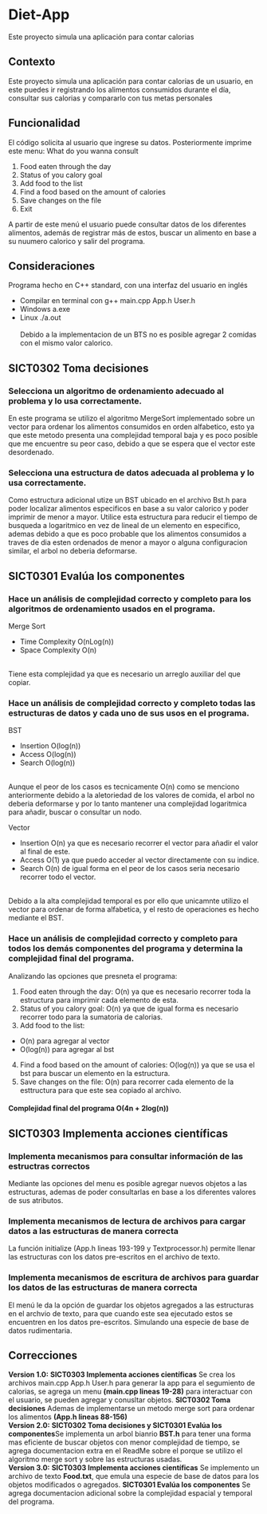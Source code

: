 # Diet-App
Este proyecto simula una aplicación para contar calorias
## Contexto
Este proyecto simula una aplicación para contar calorias de un usuario, en este puedes ir registrando los alimentos consumidos durante el día, consultar sus calorias
y compararlo con tus metas personales
## Funcionalidad
El código solicita al usuario que ingrese su datos.
Posteriormente imprime este menu:
What do you wanna consult
1. Food eaten through the day
2. Status of you calory goal
3. Add food to the list
4. Find a food based on the amount of calories
5. Save changes on the file
6. Exit
   
A partir de este menú el usuario puede consultar datos de los diferentes alimentos,
además de registrar más de estos, buscar un alimento en base a su nuumero calorico y salir del programa.
## Consideraciones
Programa hecho en C++ standard, con una interfaz del usuario en inglés
- Compilar en terminal con g++ main.cpp App.h User.h
- Windows a.exe
- Linux ./a.out <br>
   <br> Debido a la implementacion de un BTS no es posible agregar 2 comidas con el mismo valor calorico.
## SICT0302 Toma decisiones 
### Selecciona un algoritmo de ordenamiento adecuado al problema y lo usa correctamente.
En este programa se utilizo el algoritmo MergeSort implementado sobre un vector para ordenar los alimentos consumidos
en orden alfabetico, esto ya que este metodo presenta una complejidad temporal baja y es poco posible que me encuentre 
su peor caso, debido a que se espera que el vector este desordenado.
### Selecciona una estructura de datos adecuada al problema y lo usa correctamente.
Como estructura adicional utize un BST ubicado en el archivo Bst.h
para poder localizar alimentos especificos en base a su valor calorico y poder imprimir de menor a mayor. 
Utilice esta estructura para reducir el tiempo de busqueda a logaritmico en vez de lineal de un elemento en especifico, ademas debido a que es
poco probable que los alimentos consumidos a traves de dia esten ordenados de menor a mayor o alguna configuracion similar, el arbol no deberia deformarse.
## SICT0301 Evalúa los componentes
### Hace un análisis de complejidad correcto y completo para los algoritmos de ordenamiento usados en el programa.
Merge Sort <br>
- Time Complexity O(nLog(n)) <br>
- Space Complexity O(n) <br>
<br>
Tiene esta complejidad ya que es necesario un arreglo auxiliar del que copiar. <br>

### Hace un análisis de complejidad correcto y completo todas las estructuras de datos y cada uno de sus usos en el programa.
BST <br>
- Insertion O(log(n)) <br>
- Access O(log(n)) <br>
- Search O(log(n)) <br>
<br>
Aunque el peor de los casos es tecnicamente O(n) como se menciono anteriormente debido a la 
aletoriedad de los valores de comida, el arbol no deberia deformarse y por lo tanto mantener una complejidad logaritmica
para añadir, buscar o consultar un nodo. 

Vector <br>
- Insertion O(n) ya que es necesario recorrer el vector para añadir el valor al final de este. <br> 
- Access O(1) ya que puedo acceder al vector directamente con su indice. <br>
- Search O(n) de igual forma en el peor de los casos seria necesario recorrer todo el vector. <br>
<br>
Debido a la alta complejidad temporal es por ello que unicamnte utilizo el vector para ordenar de forma alfabetica, 
y el resto de operaciones es hecho mediante el BST.

### Hace un análisis de complejidad correcto y completo para todos los demás componentes del programa y determina la complejidad final del programa.
Analizando las opciones que presneta el programa:<br>
1. Food eaten through the day: O(n) ya que es necesario recorrer toda la estructura para imprimir cada elemento de esta.<br>
2. Status of you calory goal: O(n) ya que de igual forma es necesario recorrer todo para la sumatoria de calorias.<br>
3. Add food to the list:<br>
- O(n) para agregar al vector
- O(log(n)) para agregar al bst  
4. Find a food based on the amount of calories: O(log(n)) ya que se usa el bst para buscar un elemento en la estructura.<br>
5. Save changes on the file: O(n) para recorrer cada elemento de la esttructura para que este sea copiado al archivo.<br>
#### Complejidad final del programa O(4n + 2log(n))<br>

## SICT0303 Implementa acciones científicas
### Implementa mecanismos para consultar información de las estructras correctos
Mediante las opciones del menu es posible agregar nuevos objetos a las estructuras, ademas de poder consultarlas en base a los
diferentes valores de sus atributos.<br>
### Implementa mecanismos de lectura de archivos para cargar datos a las estructuras de manera correcta 
La función initialize (App.h lineas 193-199 y Textprocessor.h) permite llenar las estructuras con los datos pre-escritos en el archivo
de texto.<br>
### Implementa mecanismos de escritura de archivos para guardar los datos  de las estructuras de manera correcta
El menú le da la opción de guardar los objetos agregados a las estructuras en el archvio de texto, para que cuando este sea ejecutado estos se encuentren 
en los datos pre-escritos. Simulando una especie de base de datos rudimentaria.

## Correcciones
**Version 1.0:**
**SICT0303 Implementa acciones científicas** Se crea los archivos main.cpp App.h User.h para generar la app para el segumiento de calorias, se agrega un menu **(main.cpp lineas 19-28)** para interactuar con el usuario, se pueden agregar y conusltar objetos. **SICT0302 Toma decisiones** Ademas de implementarse un metodo merge sort para ordenar los alimentos **(App.h lineas 88-156)** <br> 
**Version 2.0:**
**SICT0302 Toma decisiones y SICT0301 Evalúa los componentes**Se implementa un arbol bianrio **BST.h** para tener una forma mas eficiente de buscar objetos con menor complejidad de tiempo, se agrega documentacion extra en el ReadMe sobre el porque se utilizo el algoritmo merge sort y sobre las estructuras usadas. <br>
**Version 3.0:**
**SICT0303 Implementa acciones científicas** Se implemento un archivo de texto **Food.txt**, que emula una especie de base de datos para los objetos modificados o agregados.
**SICT0301 Evalúa los componentes** Se agrega documentacion adicional sobre la complejidad espacial y temporal del programa.

